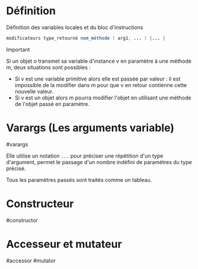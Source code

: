 
# Définition

Définition des variables locales et du bloc d'instructions

``` java
modificateurs type_retourné nom_méthode ( arg1, ... ) {... } 
```

> [!important] 
> Si un objet o transmet sa variable d'instance v en paramètre à une méthode m, deux situations sont possibles :
> - Si v est une variable primitive alors elle est passée par valeur : il est impossible de la modifier dans m pour que v en retour contienne cette nouvelle valeur.
> - Si v est un objet alors m pourra modifier l'objet en utilisant une méthode de l'objet passé en paramètre. 

# Varargs (Les arguments variable)
#varargs

Elle utilise un notation `...` pour préciser une répétition d'un type d'argument, permet le passage d'un nombre indéfini de paramètres du type précisé.

Tous les paramètres passés sont traités comme un tableau.

# Constructeur
#constructor

# Accesseur et mutateur
#accessor #mutator 
